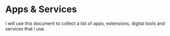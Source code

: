 # Apps & Services

I will use this document to collect a list of apps, extensions, digital tools and services that I use.
